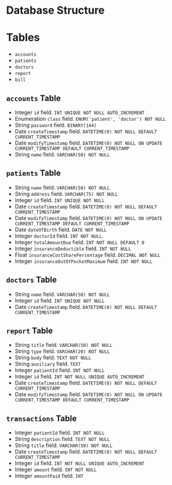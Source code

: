 # Database Structure

# Tables
- `accounts`
- `patients`
- `doctors`
- `report`
- `bill`

## `accounts` Table
- Integer `id` field. `INT UNIQUE NOT NULL AUTO_INCREMENT`
- Enumeration `class` field. `ENUM('patient', 'doctor') NOT NULL`
- String `password` field. `BINARY(144)`
- Date `createTimestamp` field. `DATETIME(0) NOT NULL DEFAULT CURRENT_TIMESTAMP`
- Date `modifyTimestamp` field. `DATETIME(0) NOT NULL ON UPDATE CURRENT_TIMESTAMP DEFAULT CURRENT_TIMESTAMP`
- String `name` field. `VARCHAR(50) NOT NULL`

## `patients` Table
- String `name` field. `VARCHAR(50) NOT NULL`
- String `address` field. `VARCHAR(75) NOT NULL`
- Integer `id` field. `INT UNIQUE NOT NULL`
- Date `createTimestamp` field. `DATETIME(0) NOT NULL DEFAULT CURRENT_TIMESTAMP`
- Date `modifyTimestamp` field. `DATETIME(0) NOT NULL ON UPDATE CURRENT_TIMESTAMP DEFAULT CURRENT_TIMESTAMP`
- Date `dateOfBirth` field. `DATE NOT NULL`
- Integer `doctorId` field. `INT NOT NULL`.
- Integer `totalAmountDue` field. `INT NOT NULL DEFAULT 0`
- Integer `insuranceDeductible` field. `INT NOT NULL`
- Float `insuranceCostSharePercentage` field. `DECIMAL NOT NULL`
- Integer `insuranceOutOfPocketMaximum` field. `INT NOT NULL`

## `doctors` Table
- String `name` field. `VARCHAR(50) NOT NULL`
- Integer `id` field. `INT UNIQUE NOT NULL`
- Date `createTimestamp` field. `DATETIME(0) NOT NULL DEFAULT CURRENT_TIMESTAMP`

## `report` Table
- String `title` field. `VARCHAR(50) NOT NULL`
- String `type` field. `VARCHAR(20) NOT NULL`
- String `body` field. `TEXT NOT NULL`
- String `auxiliary` field. `TEXT`
- Integer `patientId` field. `INT NOT NULL`
- Integer `id` field. `INT NOT NULL UNIQUE AUTO_INCREMENT`
- Date `createTimestamp` field. `DATETIME(0) NOT NULL DEFAULT CURRENT_TIMESTAMP`
- Date `modifyTimestamp` field. `DATETIME(0) NOT NULL ON UPDATE CURRENT_TIMESTAMP DEFAULT CURRENT_TIMESTAMP`

## `transactions` Table
- Integer `patientId` field. `INT NOT NULL`
- String `description` field. `TEXT NOT NULL`
- String `title` field. `VARCHAR(50) NOT NULL`
- Date `createTimestamp` field. `DATETIME(0) NOT NULL DEFAULT CURRENT_TIMESTAMP`
- Integer `id` field. `INT NOT NULL UNIQUE AUTO_INCREMENT`
- Integer `amount` field. `INT NOT NULL`
- Integer `amountPaid` field. `INT`
